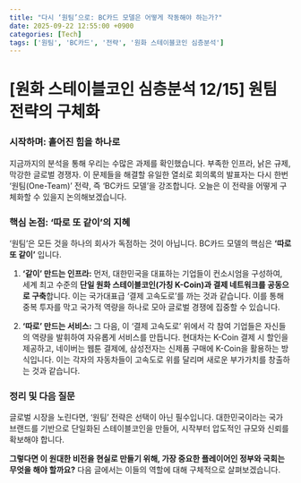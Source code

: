 ```yaml
---
title: "다시 ‘원팀’으로: BC카드 모델은 어떻게 작동해야 하는가?"
date: 2025-09-22 12:55:00 +0900
categories: [Tech]
tags: ['원팀', 'BC카드', '전략', '원화 스테이블코인 심층분석']
---
```


# [원화 스테이블코인 심층분석 12/15] 원팀 전략의 구체화

### 시작하며: 흩어진 힘을 하나로

지금까지의 분석을 통해 우리는 수많은 과제를 확인했습니다. 부족한 인프라, 낡은 규제, 막강한 글로벌 경쟁자. 이 문제들을 해결할 유일한 열쇠로 회의록의 발표자는 다시 한번 ‘원팀(One-Team)’ 전략, 즉 ‘BC카드 모델’을 강조합니다. 오늘은 이 전략을 어떻게 구체화할 수 있을지 논의해보겠습니다.

### 핵심 논점: ‘따로 또 같이’의 지혜

‘원팀’은 모든 것을 하나의 회사가 독점하는 것이 아닙니다. BC카드 모델의 핵심은 **‘따로 또 같이’** 입니다.

1.  **‘같이’ 만드는 인프라:** 먼저, 대한민국을 대표하는 기업들이 컨소시엄을 구성하여, 세계 최고 수준의 **단일 원화 스테이블코인(가칭 K-Coin)과 결제 네트워크를 공동으로 구축**합니다. 이는 국가대표급 ‘결제 고속도로’를 까는 것과 같습니다. 이를 통해 중복 투자를 막고 국가적 역량을 하나로 모아 글로벌 경쟁에 집중할 수 있습니다.

2.  **‘따로’ 만드는 서비스:** 그 다음, 이 ‘결제 고속도로’ 위에서 각 참여 기업들은 자신들의 역량을 발휘하여 자유롭게 서비스를 만듭니다. 현대차는 K-Coin 결제 시 할인을 제공하고, 네이버는 웹툰 결제에, 삼성전자는 신제품 구매에 K-Coin을 활용하는 방식입니다. 이는 각자의 자동차들이 고속도로 위를 달리며 새로운 부가가치를 창출하는 것과 같습니다.

### 정리 및 다음 질문

글로벌 시장을 노린다면, ‘원팀’ 전략은 선택이 아닌 필수입니다. 대한민국이라는 국가 브랜드를 기반으로 단일화된 스테이블코인을 만들어, 시작부터 압도적인 규모와 신뢰를 확보해야 합니다.

**그렇다면 이 원대한 비전을 현실로 만들기 위해, 가장 중요한 플레이어인 정부와 국회는 무엇을 해야 할까요?** 다음 글에서는 이들의 역할에 대해 구체적으로 살펴보겠습니다.
